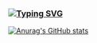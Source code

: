 
### [![Typing SVG](https://readme-typing-svg.herokuapp.com?color=%2336BCF7&lines=Hi+there+👋)](https://git.io/typing-svg)
[![Anurag's GitHub stats](https://github-readme-stats.vercel.app/api?username=anastasiamitsura&show_icons=true&theme=tokyonight)](https://github.com/anuraghazra/github-readme-stats)
